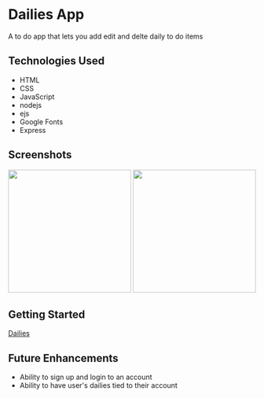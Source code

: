 # Dailies App

A to do app that lets you add edit and delte daily to do items

## Technologies Used

- HTML
- CSS
- JavaScript
- nodejs
- ejs
- Google Fonts
- Express

## Screenshots

<img src ="https://imgur.com/Td57QGm.png"  height = "250"/>
<img src ="https://i.imgur.com/gaz5gdi.png" height = "250" />

## Getting Started

[Dailies]()

## Future Enhancements

- Ability to sign up and login to an account
- Ability to have user's dailies tied to their account
